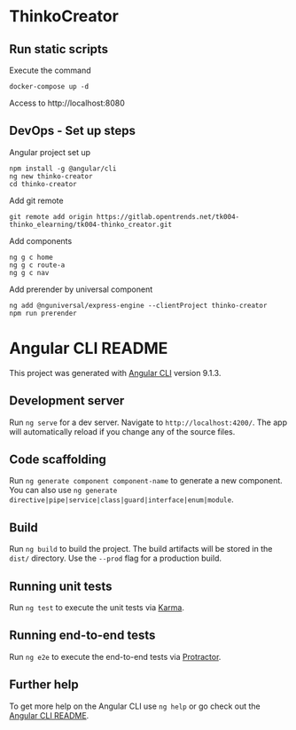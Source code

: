 # ThinkoCreator

## Run static scripts

Execute the command
```
docker-compose up -d
```

Access to http://localhost:8080

##  DevOps - Set up steps

Angular project set up
```
npm install -g @angular/cli
ng new thinko-creator
cd thinko-creator
```

Add git remote
```
git remote add origin https://gitlab.opentrends.net/tk004-thinko_elearning/tk004-thinko_creator.git
```

Add components
```
ng g c home
ng g c route-a
ng g c nav
```

Add prerender by universal component
```
ng add @nguniversal/express-engine --clientProject thinko-creator
npm run prerender
```

 

# Angular CLI README

This project was generated with [Angular CLI](https://github.com/angular/angular-cli) version 9.1.3.

## Development server

Run `ng serve` for a dev server. Navigate to `http://localhost:4200/`. The app will automatically reload if you change any of the source files.

## Code scaffolding

Run `ng generate component component-name` to generate a new component. You can also use `ng generate directive|pipe|service|class|guard|interface|enum|module`.

## Build

Run `ng build` to build the project. The build artifacts will be stored in the `dist/` directory. Use the `--prod` flag for a production build.

## Running unit tests

Run `ng test` to execute the unit tests via [Karma](https://karma-runner.github.io).

## Running end-to-end tests

Run `ng e2e` to execute the end-to-end tests via [Protractor](http://www.protractortest.org/).

## Further help

To get more help on the Angular CLI use `ng help` or go check out the [Angular CLI README](https://github.com/angular/angular-cli/blob/master/README.md).
